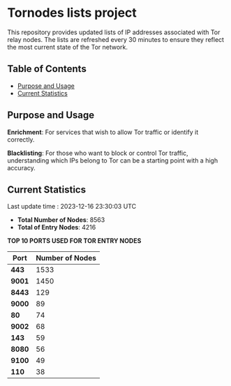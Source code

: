 # Tornodes lists project

This repository provides updated lists of IP addresses associated with Tor relay nodes. The lists are refreshed every 30 minutes to ensure they reflect the most current state of the Tor network.

## Table of Contents

- [Purpose and Usage](#purpose-and-usage)
- [Current Statistics](#current-statistics)


## Purpose and Usage

**Enrichment**: For services that wish to allow Tor traffic or identify it correctly.

**Blacklisting**: For those who want to block or control Tor traffic, understanding which IPs belong to Tor can be a starting point with a high accuracy.

## Current Statistics

Last update time : 2023-12-16 23:30:03 UTC

- **Total Number of Nodes**: 8563
- **Total of Entry Nodes**: 4216

**TOP 10 PORTS USED FOR TOR ENTRY NODES**

| **Port** | **Number of Nodes** |
|------|-----------------|
| **443**   | 1533  |
| **9001**   | 1450  |
| **8443**   | 129  |
| **9000**   | 89  |
| **80**   | 74  |
| **9002**   | 68  |
| **143**   | 59  |
| **8080**   | 56  |
| **9100**   | 49  |
| **110**   | 38  |


